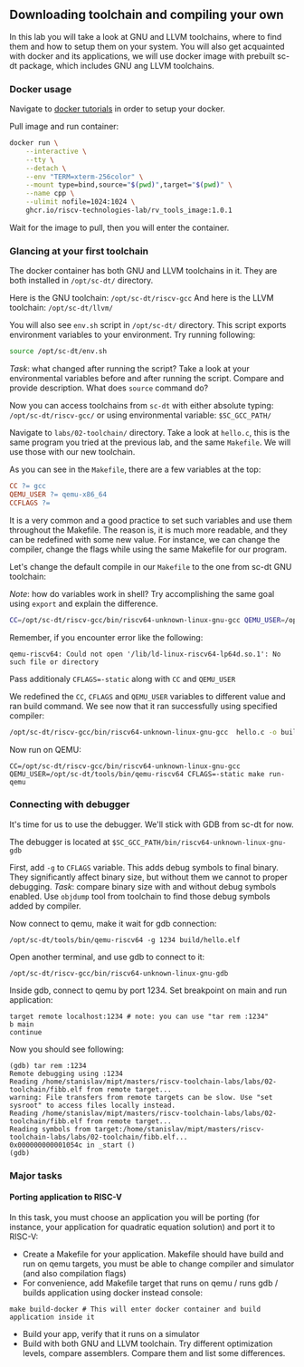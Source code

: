 ## Downloading toolchain and compiling your own

In this lab you will take a look at GNU and LLVM toolchains, where to find them and how to setup them
on your system.
You will also get acquainted with docker and its applications, we will use docker image with
prebuilt sc-dt package, which includes GNU ang LLVM toolchains.

### Docker usage

Navigate to [docker tutorials](https://github.com/riscv-technologies-lab/testgen-lectures/tree/main/tutorials)
in order to setup your docker.

Pull image and run container:
```bash
docker run \
    --interactive \
    --tty \
    --detach \
    --env "TERM=xterm-256color" \
    --mount type=bind,source="$(pwd)",target="$(pwd)" \
    --name cpp \
    --ulimit nofile=1024:1024 \
    ghcr.io/riscv-technologies-lab/rv_tools_image:1.0.1
```

Wait for the image to pull, then you will enter the container.

### Glancing at your first toolchain

The docker container has both GNU and LLVM toolchains in it. They are both installed in `/opt/sc-dt/` directory.

Here is the GNU toolchain: `/opt/sc-dt/riscv-gcc`
And here is the LLVM toolchain: `/opt/sc-dt/llvm/`

You will also see `env.sh` script in `/opt/sc-dt/` directory. This script exports environment variables to
your environment. Try running following:

```bash
source /opt/sc-dt/env.sh
```

*Task*: what changed after running the script? Take a look at your environmental variables before and after running the script. Compare and provide description. What does `source` command do?

Now you can access toolchains from `sc-dt` with either absolute typing: `/opt/sc-dt/riscv-gcc/` or
using environmental variable: `$SC_GCC_PATH/`

Navigate to `labs/02-toolchain/` directory.
Take a look at `hello.c`, this is the same program you tried at the previous lab, and the same `Makefile`.
We will use those with our new toolchain.

As you can see in the `Makefile`, there are a few variables at the top:

```makefile
CC ?= gcc
QEMU_USER ?= qemu-x86_64
CCFLAGS ?= 
```

It is a very common and a good practice to set such variables and use them throughout the Makefile.
The reason is, it is much more readable, and they can be redefined with some new value. For instance,
we can change the compiler, change the flags while using the same Makefile for our program.

Let's change the default compile in our `Makefile` to the one from sc-dt GNU toolchain:

*Note*: how do variables work in shell? Try accomplishing the same goal using `export` and explain the difference.

```bash
CC=/opt/sc-dt/riscv-gcc/bin/riscv64-unknown-linux-gnu-gcc QEMU_USER=/opt/sc-dt/tools/bin/qemu-riscv64 make build
```

Remember, if you encounter error like the following:

```
qemu-riscv64: Could not open '/lib/ld-linux-riscv64-lp64d.so.1': No such file or directory
```

Pass additionaly `CFLAGS=-static` along with `CC` and `QEMU_USER`

We redefined the `CC`, `CFLAGS` and  `QEMU_USER` variables to different value and ran build command. We see now that it ran successfully using specified compiler:

```bash
/opt/sc-dt/riscv-gcc/bin/riscv64-unknown-linux-gnu-gcc  hello.c -o build/hello.elf
```

Now run on QEMU:
```
CC=/opt/sc-dt/riscv-gcc/bin/riscv64-unknown-linux-gnu-gcc QEMU_USER=/opt/sc-dt/tools/bin/qemu-riscv64 CFLAGS=-static make run-qemu
```

### Connecting with debugger

It's time for us to use the debugger. We'll stick with GDB from sc-dt for now.

The debugger is located at `$SC_GCC_PATH/bin/riscv64-unknown-linux-gnu-gdb`

First, add `-g` to `CFLAGS` variable. This adds debug symbols to final binary.
They significantly affect binary size, but without them we cannot to proper debugging.
*Task*: compare binary size with and without debug symbols enabled. Use `objdump` tool from
toolchain to find those debug symbols added by compiler.

Now connect to qemu, make it wait for gdb connection:

`/opt/sc-dt/tools/bin/qemu-riscv64 -g 1234 build/hello.elf`

Open another terminal, and use gdb to connect to it:

`/opt/sc-dt/riscv-gcc/bin/riscv64-unknown-linux-gnu-gdb`

Inside gdb, connect to qemu by port 1234. Set breakpoint on main and run application:

```
target remote localhost:1234 # note: you can use "tar rem :1234"
b main
continue
```

Now you should see following:
```shell
(gdb) tar rem :1234
Remote debugging using :1234
Reading /home/stanislav/mipt/masters/riscv-toolchain-labs/labs/02-toolchain/fibb.elf from remote target...
warning: File transfers from remote targets can be slow. Use "set sysroot" to access files locally instead.
Reading /home/stanislav/mipt/masters/riscv-toolchain-labs/labs/02-toolchain/fibb.elf from remote target...
Reading symbols from target:/home/stanislav/mipt/masters/riscv-toolchain-labs/labs/02-toolchain/fibb.elf...
0x000000000001054c in _start ()
(gdb)
```


### Major tasks
#### Porting application to RISC-V

In this task, you must choose an application you will be porting (for instance, your application for quadratic equation solution) and port it to RISC-V:
* Create a Makefile for your application. Makefile should have build and run on qemu targets, you must be able to change compiler and simulator (and also compilation flags)
* For convenience, add Makefile target that runs on qemu / runs gdb / builds application using docker instead console:

```shell
make build-docker # This will enter docker container and build application inside it
```
* Build your app, verify that it runs on a simulator
* Build with both GNU and LLVM toolchain. Try different optimization levels, compare assemblers. Compare them and list some differences.